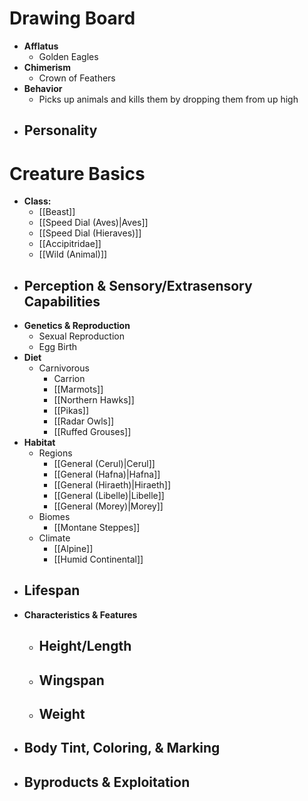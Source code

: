 # Drawing Board
- **Afflatus**
	- Golden Eagles
- **Chimerism**
	- Crown of Feathers
- **Behavior**
	- Picks up animals and kills them by dropping them from up high
- **Personality**
	- 
# Creature Basics
- **Class:**
	- [[Beast]]
	- [[Speed Dial (Aves)|Aves]]
	- [[Speed Dial (Hieraves)]]
	- [[Accipitridae]]
	- [[Wild (Animal)]]
- **Perception & Sensory/Extrasensory Capabilities**
	- 
- **Genetics & Reproduction**
	- Sexual Reproduction
	- Egg Birth
- **Diet**
	- Carnivorous
		- Carrion
		- [[Marmots]]
		- [[Northern Hawks]]
		- [[Pikas]]
		- [[Radar Owls]]
		- [[Ruffed Grouses]]
- **Habitat**
	- Regions
		- [[General (Cerul)|Cerul]]
		- [[General (Hafna)|Hafna]]
		- [[General (Hiraeth)|Hiraeth]]
		- [[General (Libelle)|Libelle]]
		- [[General (Morey)|Morey]]
	- Biomes
		- [[Montane Steppes]]
	- Climate
		- [[Alpine]]
		- [[Humid Continental]]
- **Lifespan**
	- 
- **Characteristics & Features**
	- Height/Length
		- 
	- Wingspan
		- 
	- Weight
		- 
- **Body Tint, Coloring, & Marking**
	- 
- **Byproducts & Exploitation**
	- 